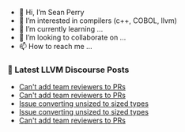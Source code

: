 - 👋 Hi, I’m Sean Perry
- 👀 I’m interested in compilers (c++, COBOL, llvm)
- 🌱 I’m currently learning ...
- 💞️ I’m looking to collaborate on ...
- 📫 How to reach me ...

<!---
s66perry/s66perry is a ✨ special ✨ repository because its `README.md` (this file) appears on your GitHub profile.
You can click the Preview link to take a look at your changes.
--->
### 📕 Latest LLVM Discourse Posts

<!-- DISCOURSE-LLVM:START -->
- [Can&#39;t add team reviewers to PRs](https://discourse.llvm.org/t/cant-add-team-reviewers-to-prs/73862#post_6)
- [Can&#39;t add team reviewers to PRs](https://discourse.llvm.org/t/cant-add-team-reviewers-to-prs/73862#post_5)
- [Issue converting unsized to sized types](https://discourse.llvm.org/t/issue-converting-unsized-to-sized-types/73730#post_7)
- [Issue converting unsized to sized types](https://discourse.llvm.org/t/issue-converting-unsized-to-sized-types/73730#post_6)
- [Can&#39;t add team reviewers to PRs](https://discourse.llvm.org/t/cant-add-team-reviewers-to-prs/73862#post_4)
<!-- DISCOURSE-LLVM:END -->
